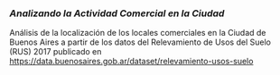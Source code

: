 ### *Analizando la Actividad Comercial en la Ciudad*

<div class=text-justify>

Análisis de la localización de los locales comerciales en la Ciudad de Buenos Aires a partir de los datos del Relevamiento de Usos del Suelo (RUS) 2017 publicado en https://data.buenosaires.gob.ar/dataset/relevamiento-usos-suelo

</div>
